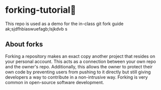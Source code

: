 # forking-tutorial🍴
This repo is used as a demo for the in-class git fork guide
ak;sjdfhbiaswuefagb;lsjkdvb s
## About forks
Forking a repository makes an exact copy another project that resides on your personal account. This acts as a connection between your own repo and the owner's repo. Additionally, this allows the owner to protect their own code by preventing users from pushing to it directly but still giving developers a way to contribute in a non-intrusive way. Forking is very common in open-source software development.
